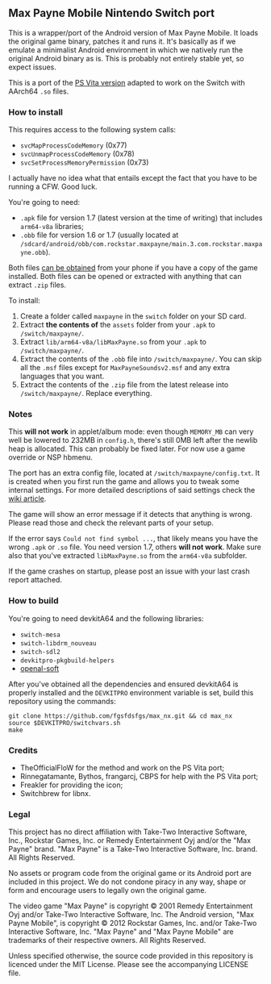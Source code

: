 ## Max Payne Mobile Nintendo Switch port

This is a wrapper/port of the Android version of Max Payne Mobile. It loads the original game binary, patches it and runs it.
It's basically as if we emulate a minimalist Android environment in which we natively run the original Android binary as is.
This is probably not entirely stable yet, so expect issues.

This is a port of the [PS Vita version](https://github.com/fgsfdsfgs/max_vita) adapted to work on the Switch with AArch64 `.so` files.

### How to install

This requires access to the following system calls:
* `svcMapProcessCodeMemory` (0x77)
* `svcUnmapProcessCodeMemory` (0x78)
* `svcSetProcessMemoryPermission` (0x73)

I actually have no idea what that entails except the fact that you have to be running a CFW. Good luck.

You're going to need:
* `.apk` file for version 1.7 (latest version at the time of writing) that includes `arm64-v8a` libraries;
* `.obb` file for version 1.6 or 1.7 (usually located at `/sdcard/android/obb/com.rockstar.maxpayne/main.3.com.rockstar.maxpayne.obb`).

Both files [can be obtained](https://stackoverflow.com/questions/11012976/how-do-i-get-the-apk-of-an-installed-app-without-root-access) from your phone if you have a copy of the game installed.
Both files can be opened or extracted with anything that can extract `.zip` files.

To install:
1. Create a folder called `maxpayne` in the `switch` folder on your SD card.
2. Extract **the contents of** the `assets` folder from your `.apk` to `/switch/maxpayne/`.
3. Extract `lib/arm64-v8a/libMaxPayne.so` from your `.apk` to `/switch/maxpayne/`.
4. Extract the contents of the `.obb` file into `/switch/maxpayne/`. You can skip all the `.msf` files except for `MaxPayneSoundsv2.msf` and any extra languages that you want.
5. Extract the contents of the `.zip` file from the latest release into `/switch/maxpayne/`. Replace everything.

### Notes

This **will not work** in applet/album mode: even though `MEMORY_MB` can very well be lowered to 232MB in `config.h`, there's still 0MB left after the newlib heap is allocated.
This can probably be fixed later. For now use a game override or NSP hbmenu.

The port has an extra config file, located at `/switch/maxpayne/config.txt`. It is created when you first run the game and allows you to tweak some internal settings.
For more detailed descriptions of said settings check the [wiki article](https://github.com/fgsfdsfgs/max_nx/wiki/Config-variables).

The game will show an error message if it detects that anything is wrong. Please read those and check the relevant parts of your setup.

If the error says `Could not find symbol ...`, that likely means you have the wrong `.apk` or `.so` file. You need version 1.7, others **will not work**.
Make sure also that you've extracted `libMaxPayne.so` from the `arm64-v8a` subfolder.

If the game crashes on startup, please post an issue with your last crash report attached.

### How to build

You're going to need devkitA64 and the following libraries:
* `switch-mesa`
* `switch-libdrm_nouveau`
* `switch-sdl2`
* `devkitpro-pkgbuild-helpers`
* [openal-soft](https://github.com/fgsfdsfgs/openal-soft)

After you've obtained all the dependencies and ensured devkitA64 is properly installed and the `DEVKITPRO` environment variable is set,
build this repository using the commands:
```
git clone https://github.com/fgsfdsfgs/max_nx.git && cd max_nx
source $DEVKITPRO/switchvars.sh
make
```

### Credits

* TheOfficialFloW for the method and work on the PS Vita port;
* Rinnegatamante, Bythos, frangarcj, CBPS for help with the PS Vita port;
* Freakler for providing the icon;
* Switchbrew for libnx.

### Legal

This project has no direct affiliation with Take-Two Interactive Software, Inc., Rockstar Games, Inc. or Remedy Entertainment Oyj and/or the "Max Payne" brand. "Max Payne" is a Take-Two Interactive Software, Inc. brand. All Rights Reserved.

No assets or program code from the original game or its Android port are included in this project. We do not condone piracy in any way, shape or form and encourage users to legally own the original game.

The video game "Max Payne" is copyright © 2001 Remedy Entertainment Oyj and/or Take-Two Interactive Software, Inc. The Android version, "Max Payne Mobile", is copyright © 2012 Rockstar Games, Inc. and/or Take-Two Interactive Software, Inc. "Max Payne" and "Max Payne Mobile" are trademarks of their respective owners. All Rights Reserved.

Unless specified otherwise, the source code provided in this repository is licenced under the MIT License. Please see the accompanying LICENSE file.
